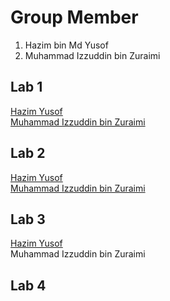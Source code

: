 # Group Member
1. Hazim bin Md Yusof
2. Muhammad Izzuddin bin Zuraimi


## Lab 1 
<a href="https://t.me/c/1268048899/33999?thread=33987"> Hazim Yusof </a> <br>
<a href= "https://t.me/c/1268048899/33996?thread=33987"> Muhammad Izzuddin bin Zuraimi</a> <br> 

## Lab 2 
<a href="https://t.me/c/1268048899/34296?thread=33988"> Hazim Yusof </a> <br>
<a href="https://t.me/c/1268048899/34150?thread=33988"> Muhammad Izzuddin bin Zuraimi </a> <br>

## Lab 3
<a href="https://t.me/c/1268048899/34724?thread=34431"> Hazim Yusof </a> <br>
<a href="https://t.me/c/1268048899/34636?thread=34431"></a> Muhammad Izzuddin bin Zuraimi <br>

## Lab 4 
